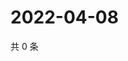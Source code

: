 # 2022-04-08

共 0 条

<!-- BEGIN WEIBO -->
<!-- 最后更新时间 Fri Apr 08 2022 00:23:26 GMT+0800 (China Standard Time) -->

<!-- END WEIBO -->
